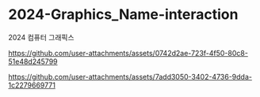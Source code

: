 # 2024-Graphics_Name-interaction
2024 컴퓨터 그래픽스 

https://github.com/user-attachments/assets/0742d2ae-723f-4f50-80c8-51e48d245799





https://github.com/user-attachments/assets/7add3050-3402-4736-9dda-1c2279669771

